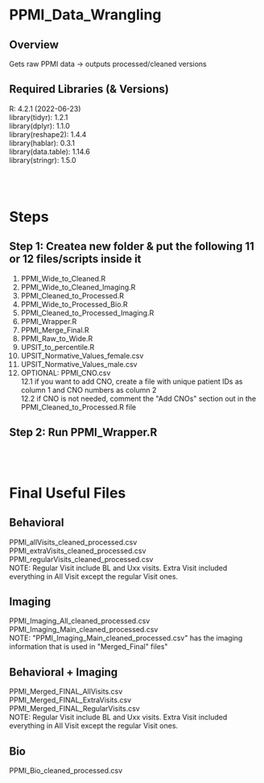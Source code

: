 # PPMI_Data_Wrangling

## Overview
Gets raw PPMI data -> outputs processed/cleaned versions

## Required Libraries (& Versions)
R: 4.2.1 (2022-06-23)  
library(tidyr): 1.2.1  
library(dplyr): 1.1.0  
library(reshape2): 1.4.4  
library(hablar): 0.3.1  
library(data.table): 1.14.6  
library(stringr): 1.5.0  


<br/><br/>
# Steps
## Step 1: Createa new folder & put the following 11 or 12 files/scripts inside it
1. PPMI_Wide_to_Cleaned.R
2. PPMI_Wide_to_Cleaned_Imaging.R
3. PPMI_Cleaned_to_Processed.R
4. PPMI_Wide_to_Processed_Bio.R 
5. PPMI_Cleaned_to_Processed_Imaging.R
6. PPMI_Wrapper.R
7. PPMI_Merge_Final.R
8. PPMI_Raw_to_Wide.R
9. UPSIT_to_percentile.R
10. UPSIT_Normative_Values_female.csv 
11. UPSIT_Normative_Values_male.csv
12. OPTIONAL: PPMI_CNO.csv  
12.1 if you want to add CNO, create a file with unique patient IDs as column 1 and CNO numbers as column 2  
12.2 if CNO is not needed, comment the "Add CNOs" section out in the PPMI_Cleaned_to_Processed.R file

## Step 2: Run PPMI_Wrapper.R


<br/><br/>
# Final Useful Files
## Behavioral
PPMI_allVisits_cleaned_processed.csv  
PPMI_extraVisits_cleaned_processed.csv  
PPMI_regularVisits_cleaned_processed.csv  
NOTE: Regular Visit include BL and Uxx visits. Extra Visit included everything in All Visit except the regular Visit ones.  

## Imaging
PPMI_Imaging_All_cleaned_processed.csv  
PPMI_Imaging_Main_cleaned_processed.csv  
NOTE: "PPMI_Imaging_Main_cleaned_processed.csv" has the imaging information that is used in "Merged_Final" files"  

## Behavioral + Imaging
PPMI_Merged_FINAL_AllVisits.csv  
PPMI_Merged_FINAL_ExtraVisits.csv  
PPMI_Merged_FINAL_RegularVisits.csv  
NOTE: Regular Visit include BL and Uxx visits. Extra Visit included everything in All Visit except the regular Visit ones.  

## Bio
PPMI_Bio_cleaned_processed.csv  
